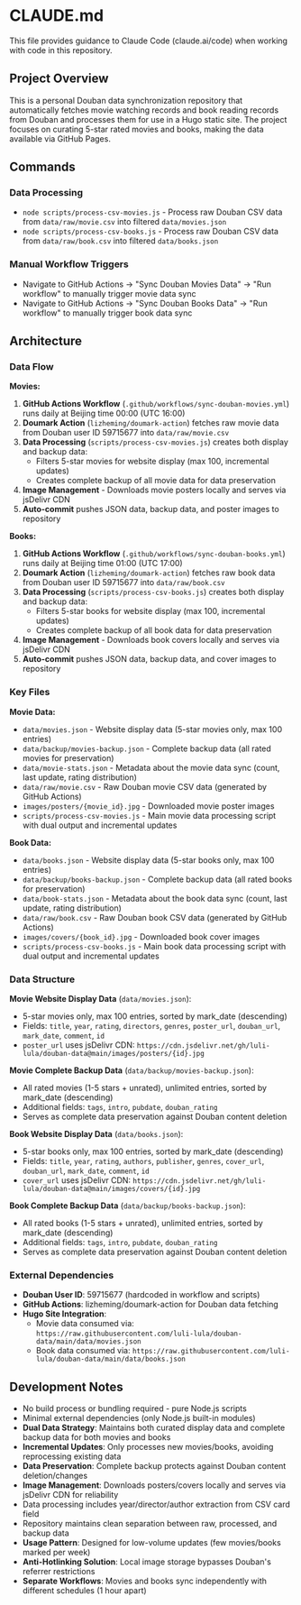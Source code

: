 # CLAUDE.md

This file provides guidance to Claude Code (claude.ai/code) when working with code in this repository.

## Project Overview

This is a personal Douban data synchronization repository that automatically fetches movie watching records and book reading records from Douban and processes them for use in a Hugo static site. The project focuses on curating 5-star rated movies and books, making the data available via GitHub Pages.

## Commands

### Data Processing
- `node scripts/process-csv-movies.js` - Process raw Douban CSV data from `data/raw/movie.csv` into filtered `data/movies.json`
- `node scripts/process-csv-books.js` - Process raw Douban CSV data from `data/raw/book.csv` into filtered `data/books.json`

### Manual Workflow Triggers
- Navigate to GitHub Actions → "Sync Douban Movies Data" → "Run workflow" to manually trigger movie data sync
- Navigate to GitHub Actions → "Sync Douban Books Data" → "Run workflow" to manually trigger book data sync

## Architecture

### Data Flow

**Movies:**
1. **GitHub Actions Workflow** (`.github/workflows/sync-douban-movies.yml`) runs daily at Beijing time 00:00 (UTC 16:00)
2. **Doumark Action** (`lizheming/doumark-action`) fetches raw movie data from Douban user ID 59715677 into `data/raw/movie.csv`
3. **Data Processing** (`scripts/process-csv-movies.js`) creates both display and backup data:
   - Filters 5-star movies for website display (max 100, incremental updates)
   - Creates complete backup of all movie data for data preservation
4. **Image Management** - Downloads movie posters locally and serves via jsDelivr CDN
5. **Auto-commit** pushes JSON data, backup data, and poster images to repository

**Books:**
1. **GitHub Actions Workflow** (`.github/workflows/sync-douban-books.yml`) runs daily at Beijing time 01:00 (UTC 17:00)
2. **Doumark Action** (`lizheming/doumark-action`) fetches raw book data from Douban user ID 59715677 into `data/raw/book.csv`
3. **Data Processing** (`scripts/process-csv-books.js`) creates both display and backup data:
   - Filters 5-star books for website display (max 100, incremental updates)
   - Creates complete backup of all book data for data preservation
4. **Image Management** - Downloads book covers locally and serves via jsDelivr CDN
5. **Auto-commit** pushes JSON data, backup data, and cover images to repository

### Key Files

**Movie Data:**
- `data/movies.json` - Website display data (5-star movies only, max 100 entries)
- `data/backup/movies-backup.json` - Complete backup data (all rated movies for preservation)
- `data/movie-stats.json` - Metadata about the movie data sync (count, last update, rating distribution)
- `data/raw/movie.csv` - Raw Douban movie CSV data (generated by GitHub Actions)
- `images/posters/{movie_id}.jpg` - Downloaded movie poster images
- `scripts/process-csv-movies.js` - Main movie data processing script with dual output and incremental updates

**Book Data:**
- `data/books.json` - Website display data (5-star books only, max 100 entries)
- `data/backup/books-backup.json` - Complete backup data (all rated books for preservation)
- `data/book-stats.json` - Metadata about the book data sync (count, last update, rating distribution)
- `data/raw/book.csv` - Raw Douban book CSV data (generated by GitHub Actions)
- `images/covers/{book_id}.jpg` - Downloaded book cover images
- `scripts/process-csv-books.js` - Main book data processing script with dual output and incremental updates

### Data Structure

**Movie Website Display Data** (`data/movies.json`):
- 5-star movies only, max 100 entries, sorted by mark_date (descending)
- Fields: `title`, `year`, `rating`, `directors`, `genres`, `poster_url`, `douban_url`, `mark_date`, `comment`, `id`
- `poster_url` uses jsDelivr CDN: `https://cdn.jsdelivr.net/gh/luli-lula/douban-data@main/images/posters/{id}.jpg`

**Movie Complete Backup Data** (`data/backup/movies-backup.json`):
- All rated movies (1-5 stars + unrated), unlimited entries, sorted by mark_date (descending)
- Additional fields: `tags`, `intro`, `pubdate`, `douban_rating`
- Serves as complete data preservation against Douban content deletion

**Book Website Display Data** (`data/books.json`):
- 5-star books only, max 100 entries, sorted by mark_date (descending)
- Fields: `title`, `year`, `rating`, `authors`, `publisher`, `genres`, `cover_url`, `douban_url`, `mark_date`, `comment`, `id`
- `cover_url` uses jsDelivr CDN: `https://cdn.jsdelivr.net/gh/luli-lula/douban-data@main/images/covers/{id}.jpg`

**Book Complete Backup Data** (`data/backup/books-backup.json`):
- All rated books (1-5 stars + unrated), unlimited entries, sorted by mark_date (descending)
- Additional fields: `tags`, `intro`, `pubdate`, `douban_rating`
- Serves as complete data preservation against Douban content deletion

### External Dependencies
- **Douban User ID**: 59715677 (hardcoded in workflow and scripts)
- **GitHub Actions**: lizheming/doumark-action for Douban data fetching
- **Hugo Site Integration**: 
  - Movie data consumed via: `https://raw.githubusercontent.com/luli-lula/douban-data/main/data/movies.json`
  - Book data consumed via: `https://raw.githubusercontent.com/luli-lula/douban-data/main/data/books.json`

## Development Notes

- No build process or bundling required - pure Node.js scripts
- Minimal external dependencies (only Node.js built-in modules)
- **Dual Data Strategy**: Maintains both curated display data and complete backup data for both movies and books
- **Incremental Updates**: Only processes new movies/books, avoiding reprocessing existing data
- **Data Preservation**: Complete backup protects against Douban content deletion/changes
- **Image Management**: Downloads posters/covers locally and serves via jsDelivr CDN for reliability
- Data processing includes year/director/author extraction from CSV card field
- Repository maintains clean separation between raw, processed, and backup data
- **Usage Pattern**: Designed for low-volume updates (few movies/books marked per week)
- **Anti-Hotlinking Solution**: Local image storage bypasses Douban's referrer restrictions
- **Separate Workflows**: Movies and books sync independently with different schedules (1 hour apart)
